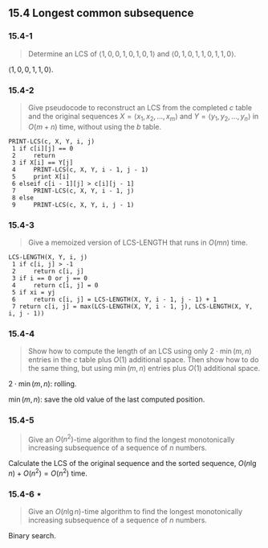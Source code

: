 ## 15.4 Longest common subsequence

### 15.4-1

> Determine an LCS of $\langle 1, 0, 0, 1, 0, 1, 0, 1\rangle$ and $\langle 0, 1, 0, 1, 1, 0, 1, 1, 0\rangle$.

$\langle 1, 0, 0, 1, 1, 0 \rangle$.

### 15.4-2

> Give pseudocode to reconstruct an LCS from the completed $c$ table and the original sequences $X = \langle x_1, x_2, \dots, x_m \rangle$ and $Y = \langle y_1, y_2, \dots, y_n\rangle$ in $O(m + n)$ time, without using the $b$ table.

```
PRINT-LCS(c, X, Y, i, j)
 1 if c[i][j] == 0
 2     return
 3 if X[i] == Y[j]
 4     PRINT-LCS(c, X, Y, i - 1, j - 1)
 5     print X[i]
 6 elseif c[i - 1][j] > c[i][j - 1]
 7     PRINT-LCS(c, X, Y, i - 1, j)
 8 else
 9     PRINT-LCS(c, X, Y, i, j - 1)
```

### 15.4-3

> Give a memoized version of LCS-LENGTH that runs in $O(mn)$ time.

```
LCS-LENGTH(X, Y, i, j)
 1 if c[i, j] > -1
 2     return c[i, j]
 3 if i == 0 or j == 0
 4     return c[i, j] = 0
 5 if xi = yj
 6     return c[i, j] = LCS-LENGTH(X, Y, i - 1, j - 1) + 1
 7 return c[i, j] = max(LCS-LENGTH(X, Y, i - 1, j), LCS-LENGTH(X, Y, i, j - 1))
```

### 15.4-4

> Show how to compute the length of an LCS using only $2 \cdot \min(m, n)$ entries in the $c$ table plus $O(1)$ additional space. Then show how to do the same thing, but using $\min(m, n)$ entries plus $O(1)$ additional space.

$2 \cdot \min(m, n)$: rolling.

$\min(m, n)$: save the old value of the last computed position.

### 15.4-5

> Give an $O(n^2)$-time algorithm to find the longest monotonically increasing subsequence of a sequence of $n$ numbers.

Calculate the LCS of the original sequence and the sorted sequence, $O(n \lg n) + O(n^2)=O(n^2)$ time.

### 15.4-6 $\star$

> Give an $O(n \lg n)$-time algorithm to find the longest monotonically increasing subsequence of a sequence of $n$ numbers.

Binary search.
